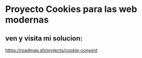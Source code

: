 # Proyecto Cookies para las web modernas
## ven y visita mi solucion: 

https://roadmap.sh/projects/cookie-consent
